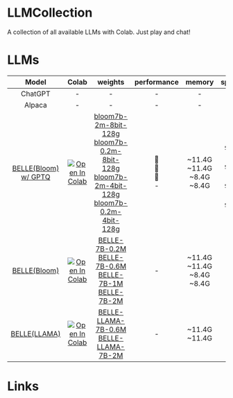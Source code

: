 # LLMCollection
A collection of all available LLMs with Colab. Just play and chat!

# LLMs
|Model|Colab|weights|performance|memory|speed|lang|
|:-:|:-:|:-:|:-:|:-:|:-:|:-:|
|ChatGPT|-|-|-|-|-|
|Alpaca|-|-|-|-|-|
|[BELLE(Bloom) w/ GPTQ](https://github.com/LianjiaTech/BELLE)|[![Open In Colab](https://colab.research.google.com/assets/colab-badge.svg)](https://colab.research.google.com/drive/11T3VoOeRtDFejwRsXWJzKpzdTEHzWO-d?usp=sharing)|[bloom7b-2m-8bit-128g](https://huggingface.co/BelleGroup/BELLE-7B-gptq)<br>[bloom7b-0.2m-8bit-128g](https://huggingface.co/BelleGroup/BELLE-7B-gptq)<br>[bloom7b-2m-4bit-128g](https://huggingface.co/BelleGroup/BELLE-7B-gptq)<br>[bloom7b-0.2m-4bit-128g](https://huggingface.co/BelleGroup/BELLE-7B-gptq)|:1st_place_medal:<br>:2nd_place_medal:<br>:3rd_place_medal:<br>-|~11.4G<br>~11.4G<br>~8.4G<br>~8.4G|30字/s<br>35字/s<br>50字/s<br>55字/s|:cn:|
|[BELLE(Bloom)](https://github.com/LianjiaTech/BELLE)|[![Open In Colab](https://colab.research.google.com/assets/colab-badge.svg)](https://colab.research.google.com/drive/11T3VoOeRtDFejwRsXWJzKpzdTEHzWO-d?usp=sharing)|[BELLE-7B-0.2M](https://huggingface.co/BelleGroup/BELLE-7B-0.2M)<br>[BELLE-7B-0.6M](https://huggingface.co/BelleGroup/BELLE-7B-0.6M)<br>[BELLE-7B-1M](https://huggingface.co/BelleGroup/BELLE-7B-1M)<br>[BELLE-7B-2M](https://huggingface.co/BelleGroup/BELLE-7B-2M)|-|~11.4G<br>~11.4G<br>~8.4G<br>~8.4G|-<br>-<br>-<br>-|:cn:|
|[BELLE(LLAMA)](https://github.com/LianjiaTech/BELLE)|[![Open In Colab](https://colab.research.google.com/assets/colab-badge.svg)](https://colab.research.google.com/drive/11T3VoOeRtDFejwRsXWJzKpzdTEHzWO-d?usp=sharing)|[BELLE-LLAMA-7B-0.6M](https://huggingface.co/BelleGroup/LLAMA-7B-0.6M)<br>[BELLE-LLAMA-7B-2M](https://huggingface.co/BelleGroup/BELLE-LLAMA-7B-2M)|-|~11.4G<br>~11.4G|-<br>-|:cn:|

# Links

